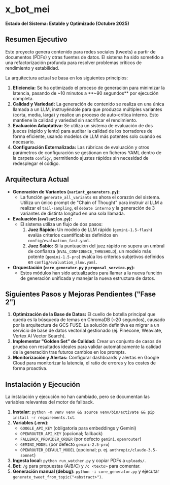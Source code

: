 # x_bot_mei

**Estado del Sistema: Estable y Optimizado (Octubre 2025)**

## Resumen Ejecutivo

Este proyecto genera contenido para redes sociales (tweets) a partir de documentos (PDFs) y otras fuentes de datos. El sistema ha sido sometido a una refactorización profunda para resolver problemas críticos de rendimiento y estabilidad.

La arquitectura actual se basa en los siguientes principios:

1.  **Eficiencia:** Se ha optimizado el proceso de generación para minimizar la latencia, pasando de ~10 minutos a **~90 segundos** por ejecución completa.
2.  **Calidad y Variedad:** La generación de contenido se realiza en una única llamada a un LLM, instruyéndole para que produzca múltiples variantes (corta, media, larga) y realice un proceso de auto-crítica interno. Esto mantiene la calidad y variedad sin sacrificar el rendimiento.
3.  **Evaluación Adaptativa:** Se utiliza un sistema de evaluación de dos jueces (rápido y lento) para auditar la calidad de los borradores de forma eficiente, usando modelos de LLM más potentes solo cuando es necesario.
4.  **Configuración Externalizada:** Las rúbricas de evaluación y otros parámetros de configuración se gestionan en ficheros YAML dentro de la carpeta `config/`, permitiendo ajustes rápidos sin necesidad de redesplegar el código.

## Arquitectura Actual

-   **Generación de Variantes (`variant_generators.py`):**
    -   La función `generate_all_variants` es ahora el corazón del sistema. Utiliza un único prompt de "Chain of Thought" para instruir al LLM a realizar el `tail-sampling`, el `debate interno` y la generación de 3 variantes de distinta longitud en una sola llamada.
-   **Evaluación (`evaluation.py`):**
    -   El sistema utiliza un flujo de dos pasos:
        1.  **Juez Rápido:** Un modelo de LLM rápido (`gemini-1.5-flash`) evalúa criterios cuantificables definidos en `config/evaluation_fast.yaml`.
        2.  **Juez Sabio:** Si la puntuación del juez rápido no supera un umbral de confianza (`EVAL_CONFIDENCE_THRESHOLD`), un modelo más potente (`gemini-1.5-pro`) evalúa los criterios subjetivos definidos en `config/evaluation_slow.yaml`.
-   **Orquestación (`core_generator.py` y `proposal_service.py`):**
    -   Estos módulos han sido actualizados para llamar a la nueva función de generación unificada y manejar la nueva estructura de datos.

## Siguientes Pasos y Mejoras Pendientes ("Fase 2")

1.  **Optimización de la Base de Datos:** El cuello de botella principal que queda es la búsqueda de temas en ChromaDB (~20 segundos), causado por la arquitectura de GCS FUSE. La solución definitiva es migrar a un servicio de base de datos vectorial gestionado (ej. Pinecone, Weaviate, Vertex AI Vector Search).
2.  **Implementar "Golden Set" de Calidad:** Crear un conjunto de casos de prueba con resultados ideales para validar automáticamente la calidad de la generación tras futuros cambios en los prompts.
3.  **Monitorización y Alertas:** Configurar dashboards y alertas en Google Cloud para monitorizar la latencia, el ratio de errores y los costes de forma proactiva.

## Instalación y Ejecución

La instalación y ejecución no han cambiado, pero se documentan las variables relevantes del motor de fallback.

1.  **Instalar:** `python -m venv venv && source venv/bin/activate && pip install -r requirements.txt`.
2.  **Variables (.env):**
    - `GOOGLE_API_KEY` (obligatoria para embeddings y Gemini)
    - `OPENROUTER_API_KEY` (opcional; fallback)
    - `FALLBACK_PROVIDER_ORDER` (por defecto `gemini,openrouter`)
    - `GEMINI_MODEL` (por defecto `gemini-2.5-pro`)
    - `OPENROUTER_DEFAULT_MODEL` (opcional; p. ej. `anthropic/claude-3.5-sonnet`)
3.  **Ingesta local:** `python run_watcher.py` y copiar PDFs a `uploads/`.
4.  **Bot:** `/g` para propuestas (A/B/C) y `/c <texto>` para comentar.
5.  **Generación manual (debug):** `python -i core_generator.py` y ejecutar `generate_tweet_from_topic("<abstract>")`.
